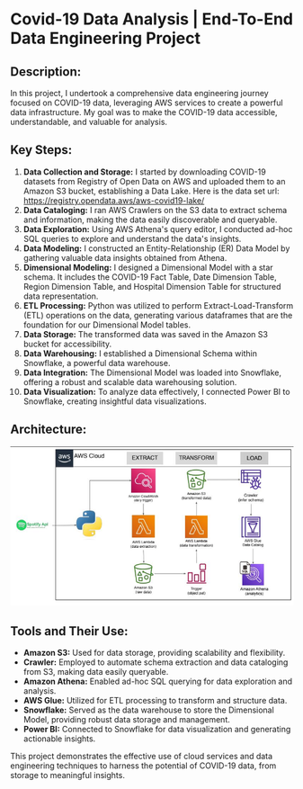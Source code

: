 # Covid-19 Data Analysis | End-To-End Data Engineering Project

## Description:
In this project, I undertook a comprehensive data engineering journey focused on COVID-19 data, leveraging AWS services to create a powerful data infrastructure. My goal was to make the COVID-19 data accessible, understandable, and valuable for analysis.

## Key Steps:
1. **Data Collection and Storage:** I started by downloading COVID-19 datasets from Registry of Open Data on AWS and uploaded them to an Amazon S3 bucket, establishing a Data Lake. Here is the data set url: https://registry.opendata.aws/aws-covid19-lake/
2. **Data Cataloging:** I ran AWS Crawlers on the S3 data to extract schema and information, making the data easily discoverable and queryable.
3. **Data Exploration:** Using AWS Athena's query editor, I conducted ad-hoc SQL queries to explore and understand the data's insights.
4. **Data Modeling:** I constructed an Entity-Relationship (ER) Data Model by gathering valuable data insights obtained from Athena.
5. **Dimensional Modeling:** I designed a Dimensional Model with a star schema. It includes the COVID-19 Fact Table, Date Dimension Table, Region Dimension Table, and Hospital Dimension Table for structured data representation.
6. **ETL Processing:** Python was utilized to perform Extract-Load-Transform (ETL) operations on the data, generating various dataframes that are the foundation for our Dimensional Model tables.
7. **Data Storage:** The transformed data was saved in the Amazon S3 bucket for accessibility.
8. **Data Warehousing:** I established a Dimensional Schema within Snowflake, a powerful data warehouse.
9. **Data Integration:** The Dimensional Model was loaded into Snowflake, offering a robust and scalable data warehousing solution.
10. **Data Visualization:** To analyze data effectively, I connected Power BI to Snowflake, creating insightful data visualizations.


## Architecture:
![Architecture diagram](https://github.com/abakash08/spotify-end-to-end-etl-project/blob/main/Architecture.jpg)

## Tools and Their Use:

- **Amazon S3:** Used for data storage, providing scalability and flexibility.
- **Crawler:** Employed to automate schema extraction and data cataloging from S3, making data easily queryable.
- **Amazon Athena:** Enabled ad-hoc SQL querying for data exploration and analysis.
- **AWS Glue:** Utilized for ETL processing to transform and structure data.
- **Snowflake:** Served as the data warehouse to store the Dimensional Model, providing robust data storage and management.
- **Power BI:** Connected to Snowflake for data visualization and generating actionable insights.

This project demonstrates the effective use of cloud services and data engineering techniques to harness the potential of COVID-19 data, from storage to meaningful insights.

